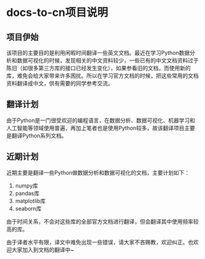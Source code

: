 # docs-to-cn项目说明

## 项目伊始

该项目的主要目的是利用闲暇时间翻译一些英文文档。最近在学习Python数据分析和数据可视化的时候，发现相关的中文资料较少，一些已有的中文文档资料过于陈旧（如很多第三方库的接口已经发生变化），如果参看旧的文档，而使用新的库，难免会给大家带来许多困扰。所以在学习官方文档的时候，把这些常用的文档资料翻译成中文，供有需要的同学参考交流。

## 翻译计划

由于Python是一门很受欢迎的编程语言，在数据分析、数据可视化、机器学习和人工智能等领域使用普遍，再加上笔者也是使用Python较多，故该翻译项目主要是翻译Python系列文档。

## 近期计划

近期主要是翻译一些Python做数据分析和数据可视化的文档，主要计划如下：

1. numpy库
2. pandas库
3. matplotlib库
4. seaborn库

由于时间关系，不会对这些库的全部官方文档进行翻译，但会翻译其中使用频率较高的库。

由于译者水平有限，译文中难免出现一些错误，请大家不吝赐教，欢迎纠正。也欢迎大家加入到文档的翻译中~
